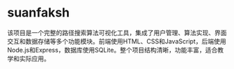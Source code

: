 # suanfaksh
该项目是一个完整的路径搜索算法可视化工具，集成了用户管理、算法实现、界面交互和数据存储等多个功能模块。前端使用HTML、CSS和JavaScript，后端使用Node.js和Express，数据库使用SQLite。整个项目结构清晰，功能丰富，适合教学和实际应用。
